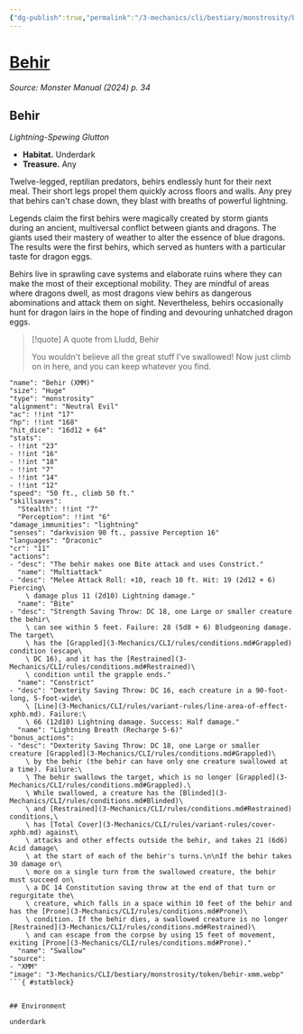 ```yaml
---
{"dg-publish":true,"permalink":"/3-mechanics/cli/bestiary/monstrosity/behir-xmm/","tags":["ttrpg-cli/compendium/src/5e/xmm","ttrpg-cli/monster/cr/11","ttrpg-cli/monster/environment/underdark","ttrpg-cli/monster/size/huge","ttrpg-cli/monster/type/monstrosity"],"noteIcon":""}
---
```


# [Behir](3-Mechanics\CLI\bestiary\monstrosity/behir-xmm.md)
*Source: Monster Manual (2024) p. 34*  

## Behir

*Lightning-Spewing Glutton*

- **Habitat.** Underdark  
- **Treasure.** Any  

Twelve-legged, reptilian predators, behirs endlessly hunt for their next meal. Their short legs propel them quickly across floors and walls. Any prey that behirs can't chase down, they blast with breaths of powerful lightning.

Legends claim the first behirs were magically created by storm giants during an ancient, multiversal conflict between giants and dragons. The giants used their mastery of weather to alter the essence of blue dragons. The results were the first behirs, which served as hunters with a particular taste for dragon eggs.

Behirs live in sprawling cave systems and elaborate ruins where they can make the most of their exceptional mobility. They are mindful of areas where dragons dwell, as most dragons view behirs as dangerous abominations and attack them on sight. Nevertheless, behirs occasionally hunt for dragon lairs in the hope of finding and devouring unhatched dragon eggs.

> [!quote] A quote from Lludd, Behir  
> 
> You wouldn't believe all the great stuff I've swallowed! Now just climb on in here, and you can keep whatever you find.


```statblock
"name": "Behir (XMM)"
"size": "Huge"
"type": "monstrosity"
"alignment": "Neutral Evil"
"ac": !!int "17"
"hp": !!int "168"
"hit_dice": "16d12 + 64"
"stats":
- !!int "23"
- !!int "16"
- !!int "18"
- !!int "7"
- !!int "14"
- !!int "12"
"speed": "50 ft., climb 50 ft."
"skillsaves":
  "Stealth": !!int "7"
  "Perception": !!int "6"
"damage_immunities": "lightning"
"senses": "darkvision 90 ft., passive Perception 16"
"languages": "Draconic"
"cr": "11"
"actions":
- "desc": "The behir makes one Bite attack and uses Constrict."
  "name": "Multiattack"
- "desc": "Melee Attack Roll: +10, reach 10 ft. Hit: 19 (2d12 + 6) Piercing\
    \ damage plus 11 (2d10) Lightning damage."
  "name": "Bite"
- "desc": "Strength Saving Throw: DC 18, one Large or smaller creature the behir\
    \ can see within 5 feet. Failure: 28 (5d8 + 6) Bludgeoning damage. The target\
    \ has the [Grappled](3-Mechanics/CLI/rules/conditions.md#Grappled) condition (escape\
    \ DC 16), and it has the [Restrained](3-Mechanics/CLI/rules/conditions.md#Restrained)\
    \ condition until the grapple ends."
  "name": "Constrict"
- "desc": "Dexterity Saving Throw: DC 16, each creature in a 90-foot-long, 5-foot-wide\
    \ [Line](3-Mechanics/CLI/rules/variant-rules/line-area-of-effect-xphb.md). Failure:\
    \ 66 (12d10) Lightning damage. Success: Half damage."
  "name": "Lightning Breath (Recharge 5-6)"
"bonus_actions":
- "desc": "Dexterity Saving Throw: DC 18, one Large or smaller creature [Grappled](3-Mechanics/CLI/rules/conditions.md#Grappled)\
    \ by the behir (the behir can have only one creature swallowed at a time). Failure:\
    \ The behir swallows the target, which is no longer [Grappled](3-Mechanics/CLI/rules/conditions.md#Grappled).\
    \ While swallowed, a creature has the [Blinded](3-Mechanics/CLI/rules/conditions.md#Blinded)\
    \ and [Restrained](3-Mechanics/CLI/rules/conditions.md#Restrained) conditions,\
    \ has [Total Cover](3-Mechanics/CLI/rules/variant-rules/cover-xphb.md) against\
    \ attacks and other effects outside the behir, and takes 21 (6d6) Acid damage\
    \ at the start of each of the behir's turns.\n\nIf the behir takes 30 damage or\
    \ more on a single turn from the swallowed creature, the behir must succeed on\
    \ a DC 14 Constitution saving throw at the end of that turn or regurgitate the\
    \ creature, which falls in a space within 10 feet of the behir and has the [Prone](3-Mechanics/CLI/rules/conditions.md#Prone)\
    \ condition. If the behir dies, a swallowed creature is no longer [Restrained](3-Mechanics/CLI/rules/conditions.md#Restrained)\
    \ and can escape from the corpse by using 15 feet of movement, exiting [Prone](3-Mechanics/CLI/rules/conditions.md#Prone)."
  "name": "Swallow"
"source":
- "XMM"
"image": "3-Mechanics/CLI/bestiary/monstrosity/token/behir-xmm.webp"
```{ #statblock}


## Environment

underdark